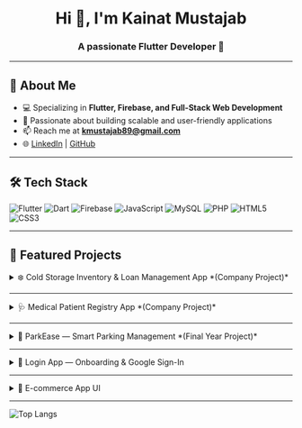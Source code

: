 <!-- Header -->
<h1 align="center">Hi 👋, I'm Kainat Mustajab</h1>
<h3 align="center">A passionate Flutter Developer 🚀</h3>

---

## 🌟 About Me
- 💻 Specializing in **Flutter, Firebase, and Full-Stack Web Development**  
- 📱 Passionate about building scalable and user-friendly applications  
- 📫 Reach me at **kmustajab89@gmail.com**  
- 🌐 [LinkedIn](https://www.linkedin.com/in/kainat-m-1b28b72a7/) | [GitHub](https://github.com/kmustajabjava)

---

## 🛠 Tech Stack
![Flutter](https://img.shields.io/badge/Flutter-02569B?style=for-the-badge&logo=flutter&logoColor=white)
![Dart](https://img.shields.io/badge/Dart-0175C2?style=for-the-badge&logo=dart&logoColor=white)
![Firebase](https://img.shields.io/badge/Firebase-ffca28?style=for-the-badge&logo=firebase&logoColor=black)
![JavaScript](https://img.shields.io/badge/JavaScript-F7E017?style=for-the-badge&logo=javascript&logoColor=black)
![MySQL](https://img.shields.io/badge/MySQL-00618A?style=for-the-badge&logo=mysql&logoColor=white)
![PHP](https://img.shields.io/badge/PHP-777BB4?style=for-the-badge&logo=php&logoColor=white)
![HTML5](https://img.shields.io/badge/HTML5-E34C26?style=for-the-badge&logo=html5&logoColor=white)
![CSS3](https://img.shields.io/badge/CSS3-264DE4?style=for-the-badge&logo=css3&logoColor=white)

---

## 📂 Featured Projects

<details>
<summary>❄️ Cold Storage Inventory & Loan Management App *(Company Project)*</summary>
<br>

A mobile app for inventory management, loan tracking, and payment handling in cold storage facilities.  
- Role-based authentication with localization (English/Urdu)  
- SSL integration for secure API communication  
- Dynamic forms & multilingual support  

**Tech Stack:** Flutter, Dart, GetX, Dio, REST APIs, Android Studio  

**📷 Screenshots:**  
<p align="center">
  <img src="images/cold1.png" width="200" />
  <img src="images/cold2.png" width="200" />
  <img src="images/cold3.png" width="200" />
  <img src="images/cold4.png" width="200" />
</p>

</details>

---

<details>
<summary>🩺 Medical Patient Registry App *(Company Project)*</summary>
<br>

A medical registry app for managing patient data, enabling file uploads, image compression, and Excel report generation.  
- Image compression using Dart isolates for optimized uploads  
- REST API integration with custom error handling  
- File handling with MethodChannel & Android MediaStore  

**Tech Stack:** Flutter, Dart, GetX, Dio, REST APIs, Android Studio  

**📷 Screenshots:**  
<p align="center">
  <img src="images/med1.png" width="200" />
  <img src="images/med2.png" width="200" />
  <img src="images/med3.png" width="200" />
</p>

</details>

---

<details>
<summary>🚗 ParkEase — Smart Parking Management *(Final Year Project)*</summary>
<br>

A smart parking management app with separate customer & admin panels.  
- Slot availability checking & booking based on time/type (shaded/unshaded)  
- Real-time slot management with GetX  
- Payment calculation based on duration 

**Tech Stack:** Flutter, Dart, Firebase, Firestore, GetX, Google Maps API, Android Studio  

**🎥 Demo + Screenshots:**  
<p align="center">
  <img src="images/park-demo.gif" width="200" />
  <img src="images/park1.png" width="200" />
  <img src="images/park2.png" width="200" />
  <img src="images/park3.png" width="200" />
  <img src="images/park4.png" width="200" />
</p>

</details>

---

<details>
<summary>🔐 Login App — Onboarding & Google Sign-In</summary>
<br>

A simple onboarding & authentication app with animations.  
- Firebase Authentication  
- Google Sign-In integration  
- Animated onboarding screens  

**Tech Stack:** Flutter, Dart, Firebase Auth, Google Sign-In, Android Studio  

**🎥 Demo + Screenshots:**  
<p align="center">
  <img src="images/login-demo.gif" width="200" />
  <img src="images/login1.png" width="200" />
  <img src="images/login2.png" width="200" />
  <img src="images/login3.png" width="200" />
  <img src="images/login4.png" width="200" />
</p>

</details>

---

<details>
<summary>🛒 E-commerce App UI</summary>
<br>

UI design for a modern e-commerce mobile app.  
- Product listing pages  
- Product detail view  
- Add-to-cart mockup  

**Tech Stack:** Flutter, Dart, GetX, Android Studio  

**🎥 Demo + Screenshots:**  
<p align="center">
  <img src="images/ecom-demo.gif" width="200" />
  <img src="images/ecom1.png" width="200" />
  <img src="images/ecom2.png" width="200" />
  <img src="images/ecom3.png" width="200" />
  <img src="images/ecom4.png" width="200" />
</p>

</details>

---

![Top Langs](https://github-readme-stats.vercel.app/api/top-langs/?username=kmustajabjava&layout=compact&theme=tokyonight)
